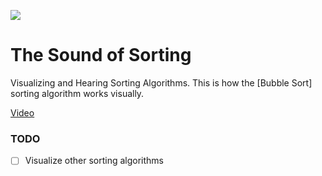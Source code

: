 ![](Demo.gif)

# The Sound of Sorting
Visualizing and Hearing Sorting Algorithms.
This is how the [Bubble Sort] sorting algorithm works visually.

[Video](https://youtu.be/MloKj6ODqUY)

### TODO
- [ ] Visualize other sorting algorithms
